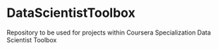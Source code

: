 # DataScientistToolbox
Repository to be used for projects within Coursera Specialization Data Scientist Toolbox

